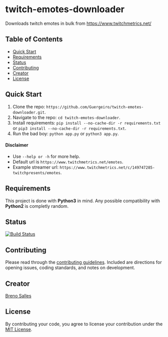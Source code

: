 # twitch-emotes-downloader
Downloads twitch emotes in bulk from https://www.twitchmetrics.net/

## Table of Contents
- [Quick Start](#quick-start)
- [Requirements](#requirements)
- [Status](#status)
- [Contributing](#contributing)
- [Creator](#creator)
- [License](#license)

## Quick Start
1. Clone the repo: `https://github.com/Guergeiro/twitch-emotes-downloader.git`.
2. Navigate to the repo: `cd twitch-emotes-downloader`.
3. Install requirements: `pip install --no-cache-dir -r requirements.txt` or `pip3 install --no-cache-dir -r requirements.txt`.
4. Run the bad boy: `python app.py` or `python3 app.py`.

#### Disclaimer
- Use `--help or -h` for more help.
- Default url is `https://www.twitchmetrics.net/emotes`.
- Example streamer url: `https://www.twitchmetrics.net/c/149747285-twitchpresents/emotes`.

## Requirements
This project is done with **Python3** in mind. Any possible compatibility with **Python2** is completly random.

## Status
[![Build Status](https://github.com/Guergeiro/twitch-emotes-downloader/workflows/Build/badge.svg)](https://github.com/Guergeiro/twitch-emotes-downloader/actions?workflow=Build)

## Contributing
Please read through the [contributing guidelines](https://github.com/Guergeiro/twitch-emotes-downloader/blob/master/.github/CONTRIBUTING.md). Included are directions for opening issues, coding standards, and notes on development.

## Creator
[Breno Salles](https://brenosalles.com.)

## License
By contributing your code, you agree to license your contribution under the [MIT License](https://github.com/Guergeiro/twitch-emotes-downloader/blob/master/LICENSE).

